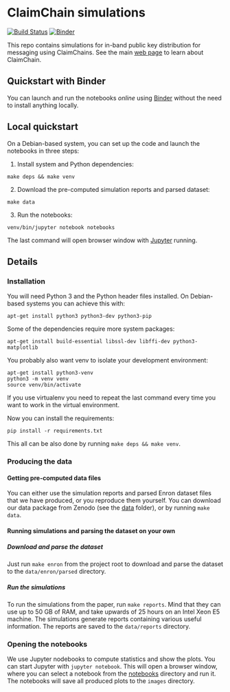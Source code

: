 # ClaimChain simulations

[![Build Status](https://travis-ci.org/claimchain/claimchain-simulations.svg?branch=master)](https://travis-ci.org/claimchain/claimchain-simulations)
[![Binder](https://mybinder.org/badge.svg)](https://mybinder.org/v2/gh/claimchain/claimchain-simulations/master?filepath=notebooks)

This repo contains simulations for in-band public key distribution for messaging using ClaimChains. See the main [web page](https://claimchain.github.io) to learn about ClaimChain.

## Quickstart with Binder
You can launch and run the notebooks *online* using [Binder](https://mybinder.org/v2/gh/claimchain/claimchain-simulations/master?filepath=notebooks)
without the need to install anything locally.

## Local quickstart
On a Debian-based system, you can set up the code and launch the notebooks
in three steps:

1. Install system and Python dependencies:
```
make deps && make venv
```

2. Download the pre-computed simulation reports and parsed dataset:
```
make data
```

3. Run the notebooks:
```
venv/bin/jupyter notebook notebooks
```

The last command will open browser window with [Jupyter](https://jupyter.org/)
running.


## Details

### Installation
You will need Python 3 and the Python header files installed. On Debian-based systems
you can achieve this with:
```
apt-get install python3 python3-dev python3-pip
```

Some of the dependencies require more system packages:
```
apt-get install build-essential libssl-dev libffi-dev python3-matplotlib
```

You probably also want venv to isolate your development environment:
```
apt-get install python3-venv
python3 -m venv venv
source venv/bin/activate
```

If you use virtualenv you need to repeat the last command every time you
want to work in the virtual environment.

Now you can install the requirements:
```
pip install -r requirements.txt
```

This all can be also done by running ``make deps && make venv``.


### Producing the data

#### Getting pre-computed data files
You can either use the simulation reports and parsed Enron dataset files that
we have produced, or you reproduce them yourself. You can download our
data package from Zenodo (see the [data](data) folder), or by running
``make data``.

#### Running simulations and parsing the dataset on your own

##### Download and parse the dataset
Just run ``make enron`` from the project root to download and parse the dataset
to the ``data/enron/parsed`` directory.

##### Run the simulations
To run the simulations from the paper, run ``make reports``. Mind that they
can use up to 50 GB of RAM, and take upwards of 25 hours on an Intel Xeon E5
machine. The simulations generate reports containing various useful
information. The reports are saved to the ``data/reports`` directory.


### Opening the notebooks
We use Jupyter nodebooks to compute statistics and show the plots. You can
start Jupyter with ``jupyter notebook``. This will open a browser window,
where you can select a notebook from the [notebooks](notebooks) directory 
and run it. The notebooks will save all produced plots to the ``images``
directory.
